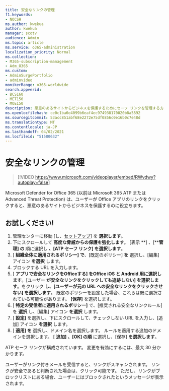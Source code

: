 ```yaml
---
title: 安全なリンクの管理
f1.keywords:
- NOCSH
ms.author: kwekua
author: kwekua
manager: scotv
audience: Admin
ms.topic: article
ms.service: o365-administration
localization_priority: Normal
ms.collection:
- M365-subscription-management
- Adm_O365
ms.custom:
- AdminSurgePortfolio
- adminvideo
monikerRange: o365-worldwide
search.appverid:
- BCS160
- MET150
- MOE150
description: 悪意のあるサイトからビジネスを保護するためにセーフ リンクを管理する方法について学習します。
ms.openlocfilehash: ce0c1ba6e4099b6eaf4ec974938170020b8a5892
ms.sourcegitcommit: 53acc851abf68e2272e75df0856c0e16b0c7e48d
ms.translationtype: MT
ms.contentlocale: ja-JP
ms.lasthandoff: 04/02/2021
ms.locfileid: "51580632"
---
```

# <a name="manage-safe-links"></a>安全なリンクの管理

> [!VIDEO https://www.microsoft.com/videoplayer/embed/RWvdwy?autoplay=false]

Microsoft Defender for Office 365 (以前は Microsoft 365 ATP または Advanced Threat Protection) は、ユーザーが Office アプリのリンクをクリックすると、悪意のあるサイトからビジネスを保護するのに役立ちます。

## <a name="try-it"></a>お試しください!

1. 管理センターに移動 [し、[セットアップ](https://admin.microsoft.com)] を **選択します**。
1. 下にスクロールして **高度な脅威からの保護を強化します**。 [表示 **] 、[****管理] の** 順に選択し **、[ATP セーフ リンク] を選択します**。
1. [ **組織全体に適用されるポリシー] で**、[既定のポリシー] **を** 選択し、[編集] アイコン **を選択** します。
1. ブロックする URL を入力します。
1. [ **アプリで安全なリンクをOfficeする] をOffice iOS と Android 用に選択します**。[ユーザー **が安全なリンクをクリックしても追跡しない] を選択します**。をクリック **し、[ユーザーが元の URL への安全なリンクをクリックさせない] を選択します**。 既定のポリシーを設定した場合、これらは既に選択されている可能性があります。 **[保存]** を選択します。
1. [ **特定の受信者に適用されるポリシー]** で、[推奨される安全なリンクルール] を **選択** し、[編集] アイコン **を選択** します。
1. [ **設定]** を選択し、下にスクロールして、チェックしない URL を入力し、[追加] アイコン **を選択** します。
1. [ **適用] を** 選択し、ドメイン名を選択します。 ルールを適用する追加のドメインを選択します。 [ **追加]** **、[OK] の順** に選択し、[保存] **を選択します**。

ATP セーフ リンクが構成されています。 変更を有効にするには、最大 30 分かかります。

ユーザーがリンク付きメールを受信すると、リンクがスキャンされます。 リンクが安全であると判断された場合は、クリック可能です。 ただし、リンクがブロックリストにある場合、ユーザーにはブロックされたというメッセージが表示されます。